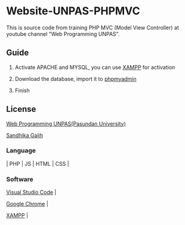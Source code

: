 # Website-UNPAS-PHPMVC
This is source code from training PHP MVC (Model View Controller) at youtube channel "Web Programming UNPAS".

## Guide
1. Activate APACHE and MYSQL, you can use [XAMPP](https://www.apachefriends.org/) for activation

2. Download the database, import it to [phpmyadmin](http://localhost/phpmyadmin)

3. Finish

## License
[Web Programming UNPAS(Pasundan University)](https://www.youtube.com/channel/UCkXmLjEr95LVtGuIm3l2dPg)

[Sandhika Galih](https://github.com/sandhikagalih)

### Language
| PHP | JS | HTML | CSS |

### Software
[Visual Studio Code](https://code.visualstudio.com/) |

[Google Chrome](https://www.google.com/chrome/) |

[XAMPP](https://www.apachefriends.org/) |